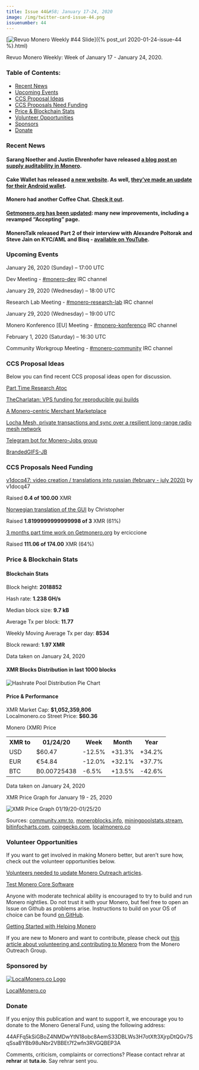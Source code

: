```yaml
---
title: Issue 44&#58; January 17-24, 2020
image: /img/twitter-card-issue-44.png
issuenumber: 44
---
```

[<img src="/img/img-issue44.png" alt="Revuo Monero Weekly #44 Slide" class="img-lead">]({% post_url 2020-01-24-issue-44 %}.html)

<p class="text-lead">Revuo Monero Weekly: Week of January 17 - January 24, 2020.</p>
<!--more-->

<h3>Table of Contents:</h3>
<ul class="contents">
    <li><a href="#news">Recent News</a></li>
    <li><a href="#events">Upcoming Events</a></li>
    <li><a href="#ideas">CCS Proposal Ideas</a></li>
    <li><a href="#proposals">CCS Proposals Need Funding</a></li>
    <li><a href="#stats">Price & Blockchain Stats</a></li>
    <li><a href="#volunteer">Volunteer Opportunities</a></li>
    <li><a href="#sponsor">Sponsors</a></li>
    <li><a href="#donate">Donate</a></li>
</ul>

<h3 id="news">Recent News</h3>

<div class="newsbyte">
    <h4>Sarang Noether and Justin Ehrenhofer have released <a href="https://web.getmonero.org/2020/01/17/auditability.html" target="_blank">a blog post on supply auditability in Monero</a>.
    </h4>
</div>

<div class="newsbyte">
    <h4>Cake Wallet has released <a href="https://cakewallet.com/" target="_blank">a new website</a>. As well, <a href="https://www.reddit.com/r/Monero/comments/eq658q/update_cake_wallet_for_monero_xmr_version_102_for/" target="_blank">they’ve made an update for their Android wallet</a>.
    </h4>
</div>

<div class="newsbyte">
    <h4>Monero had another Coffee Chat. <a href="https://www.youtube.com/watch?v=YqMcz3XOS6M" target="_blank">Check it out</a>.
    </h4>
</div>

<div class="newsbyte">
    <h4><a href="https://www.reddit.com/r/Monero/comments/esqso7/getmoneroorg_updated_new_simplified_accepting/" target="_blank">Getmonero.org has been updated</a>: many new improvements, including a revamped “Accepting” page.
    </h4>
</div>

<div class="newsbyte">
    <h4>MoneroTalk released Part 2 of their interview with Alexandre Poltorak and Steve Jain on KYC/AML and Bisq - <a href="https://youtu.be/AA-zqIdzygY" target="_blank">available on YouTube</a>.
    </h4>
</div>

<h3 id="events">Upcoming Events</h3>

<div class="event">
    <p class="date" markdown="1">January 26, 2020 (Sunday) – 17:00 UTC</p>
    <p markdown="1">Dev Meeting - <a href="irc://chat.freenode.net/#monero-dev" target="_blank">#monero-dev</a> IRC channel</p>
</div>

<div class="event">
    <p class="date" markdown="1">January 29, 2020 (Wednesday) – 18:00 UTC</p>
    <p markdown="1">Research Lab Meeting - <a href="irc://chat.freenode.net/#monero-research-lab" target="_blank">#monero-research-lab</a> IRC channel</p>
</div>

<div class="event">
    <p class="date" markdown="1">January 29, 2020 (Wednesday) – 19:00 UTC</p>
    <p markdown="1">Monero Konferenco [EU] Meeting - <a href="irc://chat.freenode.net/#monero-konferenco" target="_blank">#monero-konferenco</a> IRC channel</p>
</div>

<div class="event">
    <p class="date" markdown="1">February 1, 2020 (Saturday) – 16:30 UTC</p>
    <p markdown="1">Community Workgroup Meeting - <a href="irc://chat.freenode.net/#monero-community" target="_blank">#monero-community</a> IRC channel</p>
</div>

<h3 id="ideas">CCS Proposal Ideas</h3>

<p>Below you can find recent CCS proposal ideas open for discussion.</p>

<div class="proposal">
<p><a href="https://repo.getmonero.org/monero-project/ccs-proposals/merge_requests/120" target="_blank">Part Time Research Atoc</a></p>
</div>

<div class="proposal">
<p><a href="https://repo.getmonero.org/monero-project/ccs-proposals/merge_requests/119" target="_blank">TheCharlatan: VPS funding for reproducible gui builds</a></p>
</div>

<div class="proposal">
<p><a href="https://repo.getmonero.org/monero-project/ccs-proposals/merge_requests/117" target="_blank">A Monero-centric Merchant Marketplace</a></p>
</div>

<div class="proposal">
<p><a href="https://repo.getmonero.org/monero-project/ccs-proposals/merge_requests/115" target="_blank">Locha Mesh, private transactions and sync over a resilient long-range radio mesh network</a></p>
</div>

<div class="proposal">
<p><a href="https://repo.getmonero.org/monero-project/ccs-proposals/merge_requests/91" target="_blank">Telegram bot for Monero-Jobs group</a></p>
</div>

<div class="proposal">
<p><a href="https://repo.getmonero.org/monero-project/ccs-proposals/merge_requests/88" target="_blank">BrandedGIFS-JB</a></p>
</div>

<h3 id="proposals">CCS Proposals Need Funding</h3>

<div class="proposal">
    <p><a href="https://ccs.getmonero.org/proposals/%20v1docq47-video-creation-translations-into-russian-(february-july-2020).html" target="_blank">v1docq47: video creation / translations into russian (february - july 2020)</a> by v1docq47</p>
    <p>Raised <b>0.4 of 100.00</b> XMR</p>
</div>

<div class="proposal">
    <p><a href="https://ccs.getmonero.org/proposals/Norwegian-translation.html" target="_blank">Norwegian translation of the GUI</a> by Christopher</p>
    <p>Raised <b>1.8199999999999998 of 3</b> XMR (61%)</p>
</div>

<div class="proposal">
    <p><a href="https://ccs.getmonero.org/proposals/ErCiccione-website-jan-march.html" target="_blank">3 months part time work on Getmonero.org</a> by erciccione</p>
    <p>Raised <b>111.06 of 174.00</b> XMR (64%)</p>
</div>

<h3 id="stats">Price & Blockchain Stats</h3>

<h4 class="stat">Blockchain Stats</h4>

<div class="bcstats">
    <p>Block height: <b>2018852</b></p>
    <p>Hash rate: <b>1.238 GH/s</b></p>
    <p>Median block size: <b>9.7 kB</b></p>
    <p>Average Tx per block: <b>11.77</b></p>
    <p>Weekly Moving Average Tx per day: <b>8534</b></p>
    <p>Block reward: <b>1.97 XMR</b></p>
</div>
<p class="note">Data taken on January 24, 2020</p>

<h4 class="stat">XMR Blocks Distribution in last 1000 blocks</h4>
<p><img src="/img/hashrate-pool-distribution-0125.png" alt="Hashrate Pool Distribution Pie Chart"/></p>

<h4 class="stat">Price & Performance</h4>

<div class="price-intro">XMR Market Cap: <b>$1,052,359,806</b><br>Localmonero.co Street Price: <b>$60.36</b></div>

<p class="table-title">Monero (XMR) Price</p>
<table class="price-table">
  <tr class="row1">
    <th>XMR to</th>
    <th>01/24/20</th>
    <th>Week</th>
    <th>Month</th>
    <th>Year</th>
  </tr>
  <tr>
    <td data-th="XMR to">USD</td>
    <td data-th="01/24/20">$60.47</td>
    <td data-th="Week" class="red">-12.5%</td>
    <td data-th="Month" class="green">+31.3%</td>
    <td data-th="Year" class="green">+34.2%</td>
  </tr>
  <tr class="row3">
    <td data-th="XMR to">EUR</td>
    <td data-th="01/24/20">€54.84</td>
    <td data-th="Week" class="red">-12.0%</td>
    <td data-th="Month" class="green">+32.1%</td>
    <td data-th="Year" class="green">+37.7%</td>
  </tr>
  <tr>
    <td data-th="XMR to">BTC</td>
    <td data-th="01/24/20">B0.00725438</td>
    <td data-th="Week" class="red">-6.5%</td>
    <td data-th="Month" class="green">+13.5%</td>
    <td data-th="Year" class="red">-42.6%</td>
  </tr>
</table>
<p class="note">Data taken on January 24, 2020</p>

<p class="table-title">XMR Price Graph for January 19 - 25, 2020</p>

![XMR Price Graph 01/19/20-01/25/20](/img/weekly-chart-0125.png "XMR Price Graph 01/19/20-01/25/20") 

Sources: <a href="https://community.xmr.to/explorer/mainnet/" target="_blank">community.xmr.to</a>, <a href="https://moneroblocks.info/stats/transaction-stats" target="_blank">moneroblocks.info</a>, <a href="https://miningpoolstats.stream/monero" target="_blank">miningpoolstats.stream</a>, <a href="https://bitinfocharts.com/monero/" target="_blank">bitinfocharts.com</a>, <a href="https://www.coingecko.com/" target="_blank">coingecko.com</a>, <a href="https://localmonero.co/" target="_blank">localmonero.co</a>

<h3 id="volunteer">Volunteer Opportunities</h3>

<p>If you want to get involved in making Monero better, but aren’t sure how, check out the volunteer opportunities below.</p>

<div class="newsbyte">
    <p class="date"><a href="https://taiga.getmonero.org/project/xmrhaelan-monero-public-relations/epic/239" target="_blank">Volunteers needed to update Monero Outreach articles</a>.</p>
</div>

<div class="newsbyte">
    <p class="date"><a href="https://github.com/monero-project/monero" target="_blank">Test Monero Core Software</a></p>
    <p>Anyone with moderate technical ability is encouraged to try to build and run Monero nightlies. Do not trust it with your Monero, but feel free to open an Issue on Github as problems arise. Instructions to build on your OS of choice can be found <a href="https://github.com/monero-project/monero#compiling-monero-from-source" target="_blank">on GitHub</a>. </p>
</div>

<div class="newsbyte">
    <p class="date"><a href="https://github.com/monero-project/monero" target="_blank">Getting Started with Helping Monero</a></p>
    <p>If you are new to Monero and want to contribute, please check out <a href="https://www.monerooutreach.org/stories/getting-started-helping-monero.php" target="_blank">this article about volunteering and contributing to Monero</a> from the Monero Outreach Group. </p>
</div>

<h3 id="sponsor">Sponsored by</h3>

<p><a href="https://localmonero.co/" target="_blank"><img src="/img/localmonero-logo.png" alt="LocalMonero.co Logo" class="localmonero"></a></p>

<p class="text-center"><a href="https://localmonero.co/" target="_blank">LocalMonero.co</a></p>

<h3 id="donate">Donate</h3>

<p markdown="1">If you enjoy this publication and want to support it, we encourage you to donate to the Monero General Fund, using the following address:</p>

<p class="address" markdown="1">44AFFq5kSiGBoZ4NMDwYtN18obc8AemS33DBLWs3H7otXft3XjrpDtQGv7SqSsaBYBb98uNbr2VBBEt7f2wfn3RVGQBEP3A</p>

<!--p><a href="monero:44AFFq5kSiGBoZ4NMDwYtN18obc8AemS33DBLWs3H7otXft3XjrpDtQGv7SqSsaBYBb98uNbr2VBBEt7f2wfn3RVGQBEP3A" class="qr"><img src="/img/donate-monero.png"></a></p-->

Comments, criticism, complaints or corrections? Please contact rehrar at **rehrar** at **tuta.io**. Say rehrar sent you.